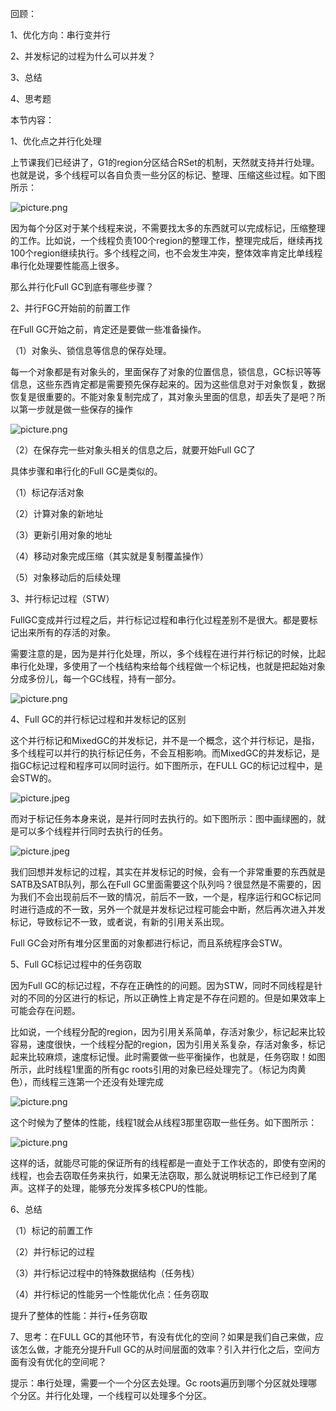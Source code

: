 回顾：

1、优化方向：串行变并行

2、并发标记的过程为什么可以并发？

3、总结

4、思考题

 

本节内容：

1、优化点之并行化处理

上节课我们已经讲了，G1的region分区结合RSet的机制，天然就支持并行处理。也就是说，多个线程可以各自负责一些分区的标记、整理、压缩这些过程。如下图所示：

![picture.png](http://wechatapppro-1252524126.cdn.xiaoeknow.com/image/ueditor/50551700_1641818985.png?imageView2/2/q/80%7CimageMogr2/ignore-error/1)

因为每个分区对于某个线程来说，不需要找太多的东西就可以完成标记，压缩整理的工作。比如说，一个线程负责100个region的整理工作，整理完成后，继续再找100个region继续执行。多个线程之间，也不会发生冲突，整体效率肯定比单线程串行化处理要性能高上很多。

那么并行化Full GC到底有哪些步骤？

 

2、并行FGC开始前的前置工作

在Full GC开始之前，肯定还是要做一些准备操作。

（1）对象头、锁信息等信息的保存处理。

每一个对象都是有对象头的，里面保存了对象的位置信息，锁信息，GC标识等等信息，这些东西肯定都是需要预先保存起来的。因为这些信息对于对象恢复，数据恢复是很重要的。不能对象复制完成了，其对象头里面的信息，却丢失了是吧？所以第一步就是做一些保存的操作

![picture.png](http://wechatapppro-1252524126.cdn.xiaoeknow.com/image/ueditor/50871100_1641818985.png?imageView2/2/q/80%7CimageMogr2/ignore-error/1)

（2）在保存完一些对象头相关的信息之后，就要开始Full GC了

具体步骤和串行化的Full GC是类似的。

（1）标记存活对象

（2）计算对象的新地址

（3）更新引用对象的地址

（4）移动对象完成压缩（其实就是复制覆盖操作）

（5）对象移动后的后续处理

 

3、并行标记过程（STW）

FullGC变成并行过程之后，并行标记过程和串行化过程差别不是很大。都是要标记出来所有的存活的对象。

需要注意的是，因为是并行化处理，所以，多个线程在进行并行标记的时候，比起串行化处理，多使用了一个栈结构来给每个线程做一个标记栈，也就是把起始对象分成多份儿，每一个GC线程，持有一部分。

![picture.png](http://wechatapppro-1252524126.cdn.xiaoeknow.com/image/ueditor/51125500_1641818985.png?imageView2/2/q/80%7CimageMogr2/ignore-error/1)

 

4、Full GC的并行标记过程和并发标记的区别

这个并行标记和MixedGC的并发标记，并不是一个概念，这个并行标记，是指，多个线程可以并行的执行标记任务，不会互相影响。而MixedGC的并发标记，是指GC标记过程和程序可以同时运行。如下图所示，在FULL GC的标记过程中，是会STW的。

![picture.jpeg](http://wechatapppro-1252524126.cdn.xiaoeknow.com/image/ueditor/88815900_1641818985.jpeg?imageView2/2/q/80%7CimageMogr2/ignore-error/1)

 

而对于标记任务本身来说，是并行同时去执行的。如下图所示：图中画绿圈的，就是可以多个线程并行同时去执行的任务。

![picture.jpeg](http://wechatapppro-1252524126.cdn.xiaoeknow.com/image/ueditor/88048100_1641818985.jpeg?imageView2/2/q/80%7CimageMogr2/ignore-error/1)

我们回想并发标记的过程，其实在并发标记的时候，会有一个非常重要的东西就是SATB及SATB队列，那么在Full GC里面需要这个队列吗？很显然是不需要的，因为我们不会出现前后不一致的情况，前后不一致，一个是，程序运行和GC标记同时进行造成的不一致，另外一个就是并发标记过程可能会中断，然后再次进入并发标记，导致标记不一致，或者说，有新的引用关系出现。

Full GC会对所有堆分区里面的对象都进行标记，而且系统程序会STW。

 

5、Full GC标记过程中的任务窃取

因为Full GC的标记过程，不存在正确性的的问题。因为STW，同时不同线程是针对的不同的分区进行的标记，所以正确性上肯定是不存在问题的。但是如果效率上可能会存在问题。

比如说，一个线程分配的region，因为引用关系简单，存活对象少，标记起来比较容易，速度很快，一个线程分配的region，因为引用关系复杂，存活对象多，标记起来比较麻烦，速度标记慢。此时需要做一些平衡操作，也就是，任务窃取！如图所示，此时线程1里面的所有gc roots引用的对象已经处理完了。（标记为肉黄色），而线程三连第一个还没有处理完成

![picture.png](http://wechatapppro-1252524126.cdn.xiaoeknow.com/image/ueditor/90350300_1641818985.png?imageView2/2/q/80%7CimageMogr2/ignore-error/1)

这个时候为了整体的性能，线程1就会从线程3那里窃取一些任务。如下图所示：

![picture.png](http://wechatapppro-1252524126.cdn.xiaoeknow.com/image/ueditor/93424500_1641818985.png?imageView2/2/q/80%7CimageMogr2/ignore-error/1)

这样的话，就能尽可能的保证所有的线程都是一直处于工作状态的，即使有空闲的线程，也会去窃取任务来执行，如果无法窃取，那么就说明标记工作已经到了尾声。这样子的处理，能够充分发挥多核CPU的性能。

 

6、总结

（1）标记的前置工作

（2）并行标记的过程

（3）并行标记过程中的特殊数据结构（任务栈）

（4）并行标记的性能另一个性能优化点：任务窃取

提升了整体的性能：并行+任务窃取

7、思考：在FULL GC的其他环节，有没有优化的空间？如果是我们自己来做，应该怎么做，才能充分提升Full GC的从时间层面的效率？引入并行化之后，空间方面有没有优化的空间呢？

提示：串行处理，需要一个一个分区去处理。Gc roots遍历到哪个分区就处理哪个分区。并行化处理，一个线程可以处理多个分区。